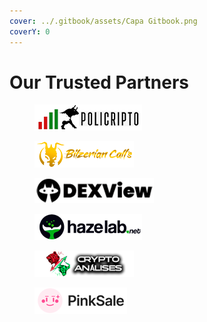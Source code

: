 ```yaml
---
cover: ../.gitbook/assets/Capa Gitbook.png
coverY: 0
---
```


# Our Trusted Partners

<div>

<figure><img src="../.gitbook/assets/POLYCRIPTO.png" alt=""><figcaption></figcaption></figure>

 

<figure><img src="../.gitbook/assets/bILZERIAN CALLS.png" alt=""><figcaption></figcaption></figure>

</div>

<div>

<figure><img src="../.gitbook/assets/DEX VIEW.png" alt=""><figcaption></figcaption></figure>

 

<figure><img src="../.gitbook/assets/hAZE.png" alt=""><figcaption></figcaption></figure>

</div>

<div>

<figure><img src="../.gitbook/assets/cRYPTO ANALISE.png" alt=""><figcaption></figcaption></figure>

 

<figure><img src="../.gitbook/assets/pINKSALE.png" alt=""><figcaption></figcaption></figure>

</div>

